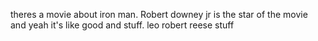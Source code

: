 theres a movie about iron man. Robert downey jr is the star of the movie and yeah it's like good and stuff.
leo 
robert
reese
stuff
